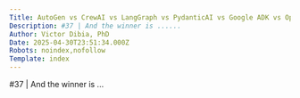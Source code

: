 ```yaml
---
Title: AutoGen vs CrewAI vs LangGraph vs PydanticAI vs Google ADK vs OpenAI Agents .... Which Multi-Agent Framework is Best?
Description: #37 | And the winner is ......
Author: Victor Dibia, PhD
Date: 2025-04-30T23:51:34.000Z
Robots: noindex,nofollow
Template: index
---
```

#37 | And the winner is ...